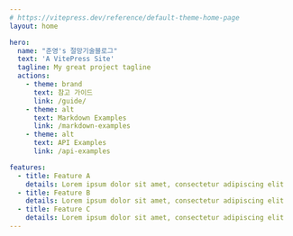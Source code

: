 ```yaml
---
# https://vitepress.dev/reference/default-theme-home-page
layout: home

hero:
  name: "준영's 절망기술블로그"
  text: 'A VitePress Site'
  tagline: My great project tagline
  actions:
    - theme: brand
      text: 참고 가이드
      link: /guide/
    - theme: alt
      text: Markdown Examples
      link: /markdown-examples
    - theme: alt
      text: API Examples
      link: /api-examples

features:
  - title: Feature A
    details: Lorem ipsum dolor sit amet, consectetur adipiscing elit
  - title: Feature B
    details: Lorem ipsum dolor sit amet, consectetur adipiscing elit
  - title: Feature C
    details: Lorem ipsum dolor sit amet, consectetur adipiscing elit
---
```

